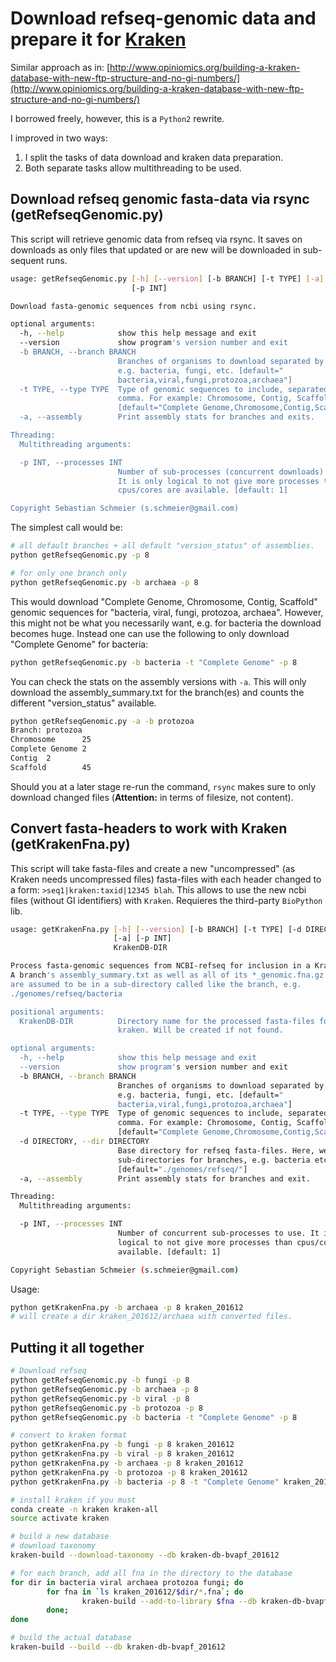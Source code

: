 # Download refseq-genomic data and prepare it for [Kraken](https://ccb.jhu.edu/software/kraken/)

Similar approach as in:
[http://www.opiniomics.org/building-a-kraken-database-with-new-ftp-structure-and-no-gi-numbers/](http://www.opiniomics.org/building-a-kraken-database-with-new-ftp-structure-and-no-gi-numbers/)

I borrowed freely, however, this is a `Python2` rewrite.

I improved in two ways:

1. I split the tasks of  data download and kraken data preparation.
2. Both separate tasks allow multithreading to be used.

## Download refseq genomic fasta-data via rsync (getRefseqGenomic.py)

This script will retrieve genomic data from refseq via rsync. It saves on downloads as only
files that updated or are new will be downloaded in sub-sequent runs.

```bash
usage: getRefseqGenomic.py [-h] [--version] [-b BRANCH] [-t TYPE] [-a]
                           [-p INT]

Download fasta-genomic sequences from ncbi using rsync.

optional arguments:
  -h, --help            show this help message and exit
  --version             show program's version number and exit
  -b BRANCH, --branch BRANCH
                        Branches of organisms to download separated by comma,
                        e.g. bacteria, fungi, etc. [default="
                        bacteria,viral,fungi,protozoa,archaea"]
  -t TYPE, --type TYPE  Type of genomic sequences to include, separated by
                        comma. For example: Chromosome, Contig, Scaffold.
                        [default="Complete Genome,Chromosome,Contig,Scaffold"]
  -a, --assembly        Print assembly stats for branches and exits.

Threading:
  Multithreading arguments:

  -p INT, --processes INT
                        Number of sub-processes (concurrent downloads) to use.
                        It is only logical to not give more processes than
                        cpus/cores are available. [default: 1]

Copyright Sebastian Schmeier (s.schmeier@gmail.com)
```

The simplest call would be:

```bash
# all default branches + all default "version_status" of assemblies.
python getRefseqGenomic.py -p 8

# for only one branch only
python getRefseqGenomic.py -b archaea -p 8
```

This would download "Complete Genome, Chromosome, Contig, Scaffold" genomic sequences
for "bacteria, viral, fungi, protozoa, archaea". However, this might not be what
you necessarily want, e.g. for bacteria the download becomes huge. Instead one
can use the following to only download "Complete Genome" for bacteria:

```bash
python getRefseqGenomic.py -b bacteria -t "Complete Genome" -p 8
```

You can check the stats on the assembly versions with `-a`. This will only
download the assembly_summary.txt for the branch(es) and counts the different "version_status"
available.

```bash
python getRefseqGenomic.py -a -b protozoa
Branch: protozoa
Chromosome      25
Complete Genome 2
Contig  2
Scaffold        45
```

Should you at a later stage re-run the command, `rsync` makes sure to only
download changed files (**Attention:** in terms of filesize, not content).

## Convert fasta-headers to work with Kraken (getKrakenFna.py)

This script will take fasta-files and create a new "uncompressed" (as Kraken
needs uncompressed files) fasta-files with each header changed to a form:
`>seq1|kraken:taxid|12345 blah`. This allows to use the new ncbi files (without
GI identifiers) with `Kraken`. Requieres the third-party `BioPython` lib.


```bash
usage: getKrakenFna.py [-h] [--version] [-b BRANCH] [-t TYPE] [-d DIRECTORY]
                       [-a] [-p INT]
                       KrakenDB-DIR

Process fasta-genomic sequences from NCBI-refseq for inclusion in a KrakenDB.
A branch's assembly_summary.txt as well as all of its *_genomic.fna.gz files
are assumed to be in a sub-directory called like the branch, e.g.
./genomes/refseq/bacteria

positional arguments:
  KrakenDB-DIR          Directory name for the processed fasta-files for
                        kraken. Will be created if not found.

optional arguments:
  -h, --help            show this help message and exit
  --version             show program's version number and exit
  -b BRANCH, --branch BRANCH
                        Branches of organisms to download separated by comma,
                        e.g. bacteria, fungi, etc. [default="
                        bacteria,viral,fungi,protozoa,archaea"]
  -t TYPE, --type TYPE  Type of genomic sequences to include, separated by
                        comma. For example: Chromosome, Contig, Scaffold.
                        [default="Complete Genome,Chromosome,Contig,Scaffold"]
  -d DIRECTORY, --dir DIRECTORY
                        Base directory for refseq fasta-files. Here, we assume
                        sub-directories for branches, e.g. bacteria etc.
                        [default="./genomes/refseq/"]
  -a, --assembly        Print assembly stats for branches and exit.

Threading:
  Multithreading arguments:

  -p INT, --processes INT
                        Number of concurrent sub-processes to use. It is only
                        logical to not give more processes than cpus/cores are
                        available. [default: 1]

Copyright Sebastian Schmeier (s.schmeier@gmail.com)
```

Usage:

```bash
python getKrakenFna.py -b archaea -p 8 kraken_201612
# will create a dir kraken_201612/archaea with converted files.
```

## Putting it all together

```bash
# Download refseq
python getRefseqGenomic.py -b fungi -p 8
python getRefseqGenomic.py -b archaea -p 8
python getRefseqGenomic.py -b viral -p 8
python getRefseqGenomic.py -b protozoa -p 8
python getRefseqGenomic.py -b bacteria -t "Complete Genome" -p 8

# convert to kraken format
python getKrakenFna.py -b fungi -p 8 kraken_201612
python getKrakenFna.py -b viral -p 8 kraken_201612
python getKrakenFna.py -b archaea -p 8 kraken_201612
python getKrakenFna.py -b protozoa -p 8 kraken_201612
python getKrakenFna.py -b bacteria -p 8 -t "Complete Genome" kraken_201612

# install kraken if you must
conda create -n kraken kraken-all
source activate kraken

# build a new database 
# download taxonomy
kraken-build --download-taxonomy --db kraken-db-bvapf_201612

# for each branch, add all fna in the directory to the database
for dir in bacteria viral archaea protozoa fungi; do
        for fna in `ls kraken_201612/$dir/*.fna`; do
                kraken-build --add-to-library $fna --db kraken-db-bvapf_201612;
        done;
done

# build the actual database
kraken-build --build --db kraken-db-bvapf_201612
```
